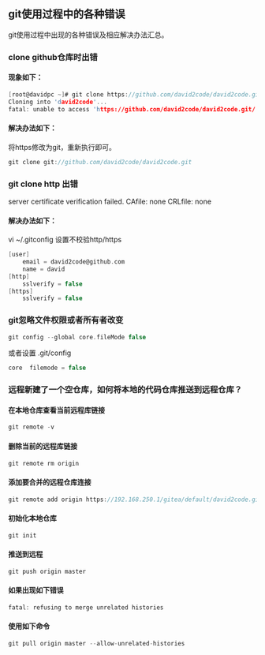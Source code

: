 ## git使用过程中的各种错误

git使用过程中出现的各种错误及相应解决办法汇总。


### clone github仓库时出错

#### 现象如下：
```c
[root@davidpc ~]# git clone https://github.com/david2code/david2code.git
Cloning into 'david2code'...
fatal: unable to access 'https://github.com/david2code/david2code.git/': Encountered end of file
```
#### 解决办法如下：

将https修改为git，重新执行即可。
```c
git clone git://github.com/david2code/david2code.git
```

### git clone http 出错
server certificate verification failed. CAfile: none CRLfile: none
#### 解决办法如下：
vi ~/.gitconfig
设置不校验http/https
```c
[user]
    email = david2code@github.com
    name = david
[http]
    sslverify = false
[https]
    sslverify = false
```

### git忽略文件权限或者所有者改变
```c
git config --global core.fileMode false
```
或者设置 .git/config
```c
core  filemode = false
```

### 远程新建了一个空仓库，如何将本地的代码仓库推送到远程仓库？
#### 在本地仓库查看当前远程库链接
```c
git remote -v
```
#### 删除当前的远程库链接
```c
git remote rm origin
```
#### 添加要合并的远程仓库连接
```c
git remote add origin https://192.168.250.1/gitea/default/david2code.git/
```
#### 初始化本地仓库
```c
git init
```
#### 推送到远程
```c
git push origin master
```
#### 如果出现如下错误
```c
fatal: refusing to merge unrelated histories
```
#### 使用如下命令
```c
git pull origin master --allow-unrelated-histories
```


